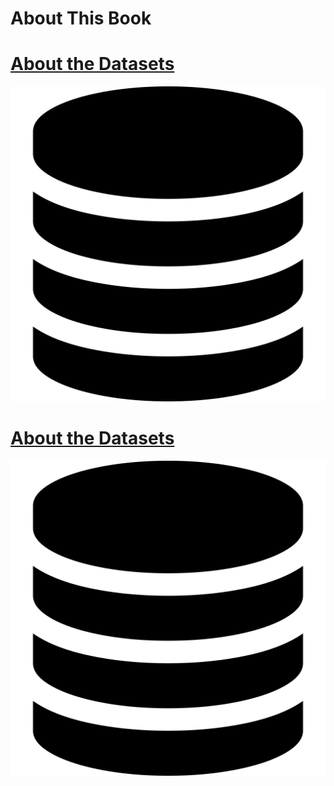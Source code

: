 # About This Book

# [About the Datasets](https://veerg24.github.io/myonlinebook/about/aboutdatasets.html)
[![](datasets.png)](https://veerg24.github.io/myonlinebook/about/aboutdatasets.html)
# [About the Datasets](https://veerg24.github.io/myonlinebook/about/aboutinteractivebooks.html)
[![](datasets.png)](https://veerg24.github.io/myonlinebook/about/aboutinteractivebooks.html)